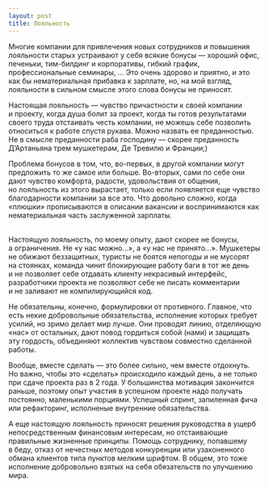 ```yaml
---
layout: post
title: Лояльность
---
```

Многие компании для привлечения новых сотрудников и&nbsp;повышения лояльности старых устраивают у&nbsp;себя всякие бонусы&nbsp;&mdash; хороший офис, печеньки, тим-билдинг и&nbsp;корпоративы, гибкий график, профессиональные семинары, ... Это очень здорово и&nbsp;приятно, и&nbsp;это как&nbsp;бы нематериальная прибавка к&nbsp;зарплате, но, на&nbsp;мой взгляд, лояльности в&nbsp;сильном смысле этого слова бонусы не&nbsp;приносят.

<!--more-->

Настоящая лояльность&nbsp;&mdash; чувство причастности к&nbsp;своей компании и&nbsp;проекту, когда душа болит за&nbsp;проект, когда ты&nbsp;готов результатами своего труда отстаивать честь компании, не&nbsp;можешь себе позволить относиться к&nbsp;работе спустя рукава. Можно назвать ее&nbsp;преданностью. Не&nbsp;в&nbsp;смысле преданности раба господину&nbsp;&mdash; скорее преданность Д&rsquo;Артаньяна трем мушкетерам, Де&nbsp;Тревилю и&nbsp;Франции;)

Проблема бонусов в&nbsp;том, что, во-первых, в&nbsp;другой компании могут предложить то&nbsp;же самое или больше. Во-вторых, сами по&nbsp;себе они дают чувство комфорта, радости, удовольствия от&nbsp;общения, но&nbsp;лояльность из&nbsp;этого вырастает, только если появляется еще чувство благодарности компании за&nbsp;все это. Что довольно сложно, когда &laquo;плюшки&raquo; прописываются в&nbsp;описании вакансии и&nbsp;воспринимаются как нематериальная часть заслуженной зарплаты.<br /><br />

Настоящую лояльность, по&nbsp;моему опыту, дают скорее не&nbsp;бонусы, а&nbsp;ограничения. Не&nbsp;&laquo;у&nbsp;нас можно...&raquo;, а&nbsp;&laquo;у&nbsp;нас не&nbsp;принято...&raquo;. Мушкетеры не&nbsp;обижают беззащитных, туристы не&nbsp;боятся непогоды и&nbsp;не&nbsp;мусорят на&nbsp;стоянках, команда чинит блокирующие работу баги в&nbsp;тот&nbsp;же день и&nbsp;не&nbsp;позволяет себе отдавать клиенту некрасивый интерфейс, разработчики проекта не&nbsp;позволяют себе не&nbsp;писать комментарии и&nbsp;не&nbsp;заливают не&nbsp;компилирующийся код.

Не&nbsp;обязательны, конечно, формулировки от&nbsp;противного. Главное, что есть некие добровольные обязательства, исполнение которых требует усилий, но&nbsp;зримо делает мир лучше. Они проводят линию, отделяющую &laquo;нас&raquo; от&nbsp;остальных, дают повод гордиться собой (нами) и&nbsp;защищать эту гордость, объединяют коллектив чувством совместно сделанной работы.

Вообще, вместе сделать&nbsp;&mdash; это более сильно, чем вместе отдохнуть. Но&nbsp;важно, чтобы это &laquo;сделать&raquo; происходило каждый день, а&nbsp;не&nbsp;только при сдаче проекта раз в&nbsp;2&nbsp;года. У&nbsp;большинства мотивация закончится раньше, поэтому опыт участия в&nbsp;успешном проекте надо получать постоянно, маленькими порциями. Успешный спринт, запиленная фича или рефакторинг, исполненые внутренние обязательства.

А&nbsp;еще настоящую лояльность приносят решения руководства в&nbsp;ущерб непосредственным финансовым интересам, но&nbsp;отстаивающие правильные жизненные принципы. Помощь сотруднику, попавшему в&nbsp;беду, отказ от&nbsp;нечестных методов конкуренции или узаконенного обмана клиентов типа пунктов мелким шрифтом. В&nbsp;общем, это тоже исполнение добровольно взятых на&nbsp;себя обязательств по&nbsp;улучшению мира.
